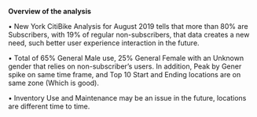 **Overview of the analysis**



•	New York CitiBike Analysis for August 2019 tells that more than 80% are Subscribers, with 19% of regular non-subscribers, that data creates a new need, such better user experience interaction in the future.


•	Total of 65% General Male use, 25% General Female with an Unknown gender that relies on non-subscriber’s users. In addition, Peak by Gener spike on same time frame, and Top 10 Start and Ending locations are on same zone (Which is good).


•	Inventory Use and Maintenance may be an issue in the future, locations are different time to time.

